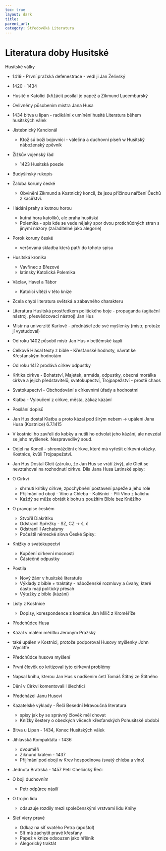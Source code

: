 ```yaml
---
toc: true
layout: dark
title:  
parent_url:  
category: Středověká Literatura 
---
```


# Literatura doby Husitské
Husitské války
* 1419 - První pražská defenestrace - vedl ji Jan Želivský
* 1420 - 1434
* Husité x Katolíci (křižáci) posílal je papež a Zikmund Lucemburský
* Ovlivněny působením mistra Jana Husa
* 1434 bitva u lipan - radikální x umínění husité
Literatura během husitských válek
* Jistebnický Kancionál
  * Ktož sú boží bojovníci - válečná a duchovní píseň
w Husitský náboženský zpěvník
* Žižkův vojenský řád
  * 1423
Husitská poezie
* Budyšínský rukopis
* Žaloba koruny české
  * Obviněni Zikmund a Kostnický koncil,  že jsou příčinou nařčení Čechů z kacířství.
* Hádání prahy s kutnou horou
  * kutná hora katolíků, ale praha husitská
  * Polemika - spis kde se vede nějaký spor dvou protichůdných stran s jinými názory (zařaditelné jako alegorie)
* Porok koruny české
  *  veršovaná skladba která patří do tohoto spisu
* Husitská kronika
  * Vavřinec z Březové
  * latinsky
Katolická Polemika
* Václav, Havel a Tábor
  * Katolíci vítězí v této knize

* Zcela chybí literatura světská a zábavného charakteru
* Literatura Husitská prostředkem politického boje - propaganda (agitační nástroj, přesvědcovací nástroj)
Jan Hus
* Mistr na univerzitě Karlově - přednášel zde své myšlenky (mistr, protože jí vystudoval)
* Od roku 1402 působil mistr Jan Hus v betlémské kapli
* Celkově Hlásal texty z bible - Křesťanské hodnoty, návrat ke Křesťanským hodnotám
* Od roku 1412 prodává církev odpustky
* Kritika církve - Bohatství, Majetek, armáda, odpustky, obecná morálka církve a jejich představitelů, svatokupectví, Trojpapežství - prostě chaos
* Svatokupectví - Obchodování s církevními úřady a hodnostmi
* Klatba - Vyloučení z církve, města, zákaz kázání
* Posílání dopisů
* Jan Hus dostal Klatbu a proto kázal pod širým nebem -> upálení Jana Husa (Kostnice) 6.7.1415
* V kostnici ho zavřeli do kobky a nutili ho odvolat jeho kázání, ale nevzdal se jeho myšlenek. Nespravedlivý soud.
* Odjel na Koncil - shromáždění církve, které má vyřešit církevní otázky. Kostnice, kvůli Trojpapežství.
* Jan Hus Dostal Gleit (záruku, že Jan Hus se vrátí živý), ale Gleit se nevztahoval na rozhodnutí církve.
Díla Jana Husa
Latinské spisy:
* O Církvi
  * shrnutí kritiky církve, zpochybnění postavení papeže a jeho role
  * Přijímání od obojí - Víno a Chleba - Kališníci - Pili Víno z kalichu
  * Každý se může obrátit k bohu s použítím Bible bez Kněžího
* O pravopise českém
  * Stvořil Diakritiku
  * Odstranil Spřežky - SZ, CZ -> š, č
  * Odstranil I Archaismy
  * Počeštil německé slova
České Spisy:
* Knížky o svatokupectví
  * Kupčení církevní mocnosti
  * Částečně odpustky
* Postila
  * Nový žánr v husitské literatuře
  * Výklady z bible + traktáty - náboženské rozmluvy a úvahy, které často mají politický přesah
  * Výtažky z bible (kázání)
* Listy z Kostnice
  * Dopisy, korespondence z kostnice
Jan Milíč z Kroměříže
* Předchůdce Husa
* Kázal v malém měřítku
Jeroným Pražský
* také upálen v Kostnici, protože podporoval Husovy myšlenky
John Wycliffe
* Předchůdce husova myšlení
* První člověk co kritizoval tyto církevní problémy
* Napsal knihu, kterou Jan Hus s nadšením četl
Tomáš Štítný ze Štítného
* Dění v Církvi komentovali I šlechtici
* Předcházel Janu Husovi
* Kazatelské výklady - Řeči Besední
Mravoučná literatura
  * spisy jak by se správný člověk měl chovat
  * Knížky šestery o obeckých věcech křesťanských
Pohusitské období
* Bitva u Lipan - 1434, Konec Husitských válek
* Jihlavská Kompaktáta - 1436
  * dvouměří
  * Ziknund králem - 1437
  * Přijímání pod obojí
w Krev hospodinova (svatý chleba a víno)
* Jednota Bratrská - 1457
Petr Chelčický
Řeči
* O boji duchovním
  * Petr odpůrce násilí
* O trojím lidu 
  * odsuzuje rozdíly mezi společenskými vrstvami lidu
Knihy
* Sieť viery pravé
  * Odkaz na síť svatého Petra (apoštol)
  * Síť má zachytit pravé křesťany
  * Papež v knize odsouzen jako hříšník
  * Alegorický traktát
